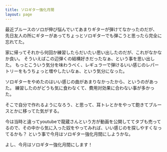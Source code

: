 ```yaml
---
title: ソロギター強化月間
layout: page
---
```


最近ブルースのソロが伸び悩んでいてあまりギターが弾けてなかったのだが、
先日友人の所にギターがあってちょっとソロギターでも弾こうと思ったら完全に忘れてた。

家に帰ってそれから何回か練習したらだいたい思い出したのだが、これがなかなか良い。
そういえばこの辺弾くの結構好きだったなぁ、という事を思い出した。
もっとこういう気分を味わうべく、レギュラーで弾けるいい感じのレパートリーをもうちょっと増やしたいなぁ、という気分になった。

ソロギターをやめたのはいい感じの曲があまりなかったから、というのがあった。
練習したのがどうも気に食わなくて、費用対効果に合わない事が多かった。

そこで自分で作れるようになろう、と思って、耳トレとかをやって飽きてブルースとかに移ってた気がする。

今は当時と違ってyoutubeで龍蔵さんという方が動画を公開しててタブも売ってるので、その中から気に入った奴をやってみれば、いい感じのを探しやすくなってるかも？
という事で今月はソロギター強化月間にしようかな。

よし、今月はソロギター強化月間にします！